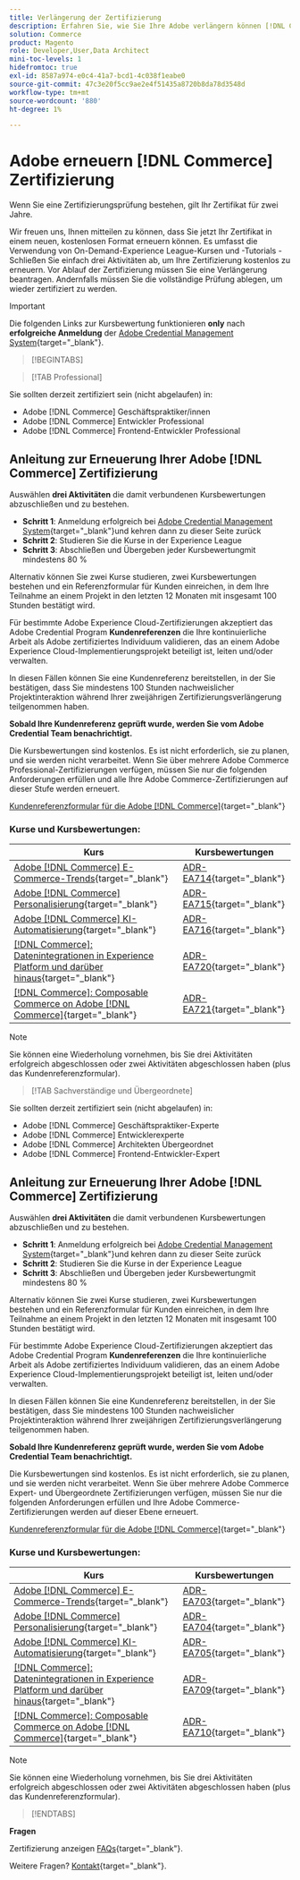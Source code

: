 ```yaml
---
title: Verlängerung der Zertifizierung
description: Erfahren Sie, wie Sie Ihre Adobe verlängern können [!DNL Commerce] -Zertifizierung vor ihrem Ablauf.
solution: Commerce
product: Magento
role: Developer,User,Data Architect
mini-toc-levels: 1
hidefromtoc: true
exl-id: 8587a974-e0c4-41a7-bcd1-4c038f1eabe0
source-git-commit: 47c3e20f5cc9ae2e4f51435a8720b8da78d3548d
workflow-type: tm+mt
source-wordcount: '880'
ht-degree: 1%

---
```


# Adobe erneuern [!DNL Commerce] Zertifizierung

Wenn Sie eine Zertifizierungsprüfung bestehen, gilt Ihr Zertifikat für zwei Jahre.

Wir freuen uns, Ihnen mitteilen zu können, dass Sie jetzt Ihr Zertifikat in einem neuen, kostenlosen Format erneuern können. Es umfasst die Verwendung von On-Demand-Experience League-Kursen und -Tutorials - Schließen Sie einfach drei Aktivitäten ab, um Ihre Zertifizierung kostenlos zu erneuern. Vor Ablauf der Zertifizierung müssen Sie eine Verlängerung beantragen. Andernfalls müssen Sie die vollständige Prüfung ablegen, um wieder zertifiziert zu werden.

>[!IMPORTANT]
>
>Die folgenden Links zur Kursbewertung funktionieren **only** nach **erfolgreiche Anmeldung** der [Adobe Credential Management System](http://www.certmetrics.com/adobe){target="_blank"}.

>[!BEGINTABS]

>[!TAB Professional]

Sie sollten derzeit zertifiziert sein (nicht abgelaufen) in:

* Adobe [!DNL Commerce] Geschäftspraktiker/innen
* Adobe [!DNL Commerce] Entwickler Professional
* Adobe [!DNL Commerce] Frontend-Entwickler Professional

## Anleitung zur Erneuerung Ihrer Adobe [!DNL Commerce] Zertifizierung

Auswählen **drei Aktivitäten** die damit verbundenen Kursbewertungen abzuschließen und zu bestehen.

* **Schritt 1**: Anmeldung erfolgreich bei [Adobe Credential Management System](http://www.certmetrics.com/adobe){target="_blank"}und kehren dann zu dieser Seite zurück
* **Schritt 2**: Studieren Sie die Kurse in der Experience League
* **Schritt 3**: Abschließen und Übergeben jeder Kursbewertungmit mindestens 80 %

Alternativ können Sie zwei Kurse studieren, zwei Kursbewertungen bestehen und ein Referenzformular für Kunden einreichen, in dem Ihre Teilnahme an einem Projekt in den letzten 12 Monaten mit insgesamt 100 Stunden bestätigt wird.

Für bestimmte Adobe Experience Cloud-Zertifizierungen akzeptiert das Adobe Credential Program **Kundenreferenzen** die Ihre kontinuierliche Arbeit als Adobe zertifiziertes Individuum validieren, das an einem Adobe Experience Cloud-Implementierungsprojekt beteiligt ist, leiten und/oder verwalten.

In diesen Fällen können Sie eine Kundenreferenz bereitstellen, in der Sie bestätigen, dass Sie mindestens 100 Stunden nachweislicher Projektinteraktion während Ihrer zweijährigen Zertifizierungsverlängerung teilgenommen haben.

**Sobald Ihre Kundenreferenz geprüft wurde, werden Sie vom Adobe Credential Team benachrichtigt.**

Die Kursbewertungen sind kostenlos. Es ist nicht erforderlich, sie zu planen, und sie werden nicht verarbeitet. Wenn Sie über mehrere Adobe Commerce Professional-Zertifizierungen verfügen, müssen Sie nur die folgenden Anforderungen erfüllen und alle Ihre Adobe Commerce-Zertifizierungen auf dieser Stufe werden erneuert.

[Kundenreferenzformular für die Adobe [!DNL Commerce]](https://www.certmetrics.com/adobe/candidate/caveon_sso_adobe.aspx?ssoLogin=true&amp;eid=ADR-EA711){target="_blank"}

### Kurse und Kursbewertungen:

| Kurs | Kursbewertungen |
| ------- | ------- |
| [Adobe [!DNL Commerce] E-Commerce-Trends](https://experienceleague.adobe.com/docs/target-learn/tutorials/implementation/on-device-decisioning-overview.html?lang=en){target="_blank"} | [ADR-EA714](https://www.certmetrics.com/adobe/candidate/caveon_sso_adobe.aspx?ssoLogin=true&amp;eid=ADR-EA714){target="_blank"} |
| [Adobe [!DNL Commerce] Personalisierung](https://business.adobe.com/summit/2021/sessions/adobe-target-innovations-in-personalization-s901.html){target="_blank"} | [ADR-EA715](https://www.certmetrics.com/adobe/candidate/caveon_sso_adobe.aspx?ssoLogin=true&amp;eid=ADR-EA715){target="_blank"} |
| [Adobe [!DNL Commerce] KI-Automatisierung](https://experienceleague.adobe.com/?recommended=Target-D-1-2020.1.mobile){target="_blank"} | [ADR-EA716](https://www.certmetrics.com/adobe/candidate/caveon_sso_adobe.aspx?ssoLogin=true&amp;eid=ADR-EA716){target="_blank"} |
| [[!DNL Commerce]: Datenintegrationen in Experience Platform und darüber hinaus](https://experienceleague.adobe.com/?recommended=Target-D-1-2019.1.web){target="_blank"} | [ADR-EA720](https://www.certmetrics.com/adobe/candidate/caveon_sso_adobe.aspx?ssoLogin=true&amp;eid=ADR-EA720){target="_blank"} |
| [[!DNL Commerce]: Composable Commerce on Adobe [!DNL Commerce]](https://experienceleague.adobe.com/?recommended=Target-D-1-2019.1.web){target="_blank"} | [ADR-EA721](https://www.certmetrics.com/adobe/candidate/caveon_sso_adobe.aspx?ssoLogin=true&amp;eid=ADR-EA721){target="_blank"} |

>[!NOTE]
>
>Sie können eine Wiederholung vornehmen, bis Sie drei Aktivitäten erfolgreich abgeschlossen oder zwei Aktivitäten abgeschlossen haben (plus das Kundenreferenzformular).

>[!TAB Sachverständige und Übergeordnete]

Sie sollten derzeit zertifiziert sein (nicht abgelaufen) in:

* Adobe [!DNL Commerce] Geschäftspraktiker-Experte
* Adobe [!DNL Commerce] Entwicklerexperte
* Adobe [!DNL Commerce] Architekten Übergeordnet
* Adobe [!DNL Commerce] Frontend-Entwickler-Expert

## Anleitung zur Erneuerung Ihrer Adobe [!DNL Commerce] Zertifizierung

Auswählen **drei Aktivitäten** die damit verbundenen Kursbewertungen abzuschließen und zu bestehen.

* **Schritt 1**: Anmeldung erfolgreich bei [Adobe Credential Management System](http://www.certmetrics.com/adobe){target="_blank"}und kehren dann zu dieser Seite zurück
* **Schritt 2**: Studieren Sie die Kurse in der Experience League
* **Schritt 3**: Abschließen und Übergeben jeder Kursbewertungmit mindestens 80 %

Alternativ können Sie zwei Kurse studieren, zwei Kursbewertungen bestehen und ein Referenzformular für Kunden einreichen, in dem Ihre Teilnahme an einem Projekt in den letzten 12 Monaten mit insgesamt 100 Stunden bestätigt wird.

Für bestimmte Adobe Experience Cloud-Zertifizierungen akzeptiert das Adobe Credential Program **Kundenreferenzen** die Ihre kontinuierliche Arbeit als Adobe zertifiziertes Individuum validieren, das an einem Adobe Experience Cloud-Implementierungsprojekt beteiligt ist, leiten und/oder verwalten.

In diesen Fällen können Sie eine Kundenreferenz bereitstellen, in der Sie bestätigen, dass Sie mindestens 100 Stunden nachweislicher Projektinteraktion während Ihrer zweijährigen Zertifizierungsverlängerung teilgenommen haben.

**Sobald Ihre Kundenreferenz geprüft wurde, werden Sie vom Adobe Credential Team benachrichtigt.**

Die Kursbewertungen sind kostenlos. Es ist nicht erforderlich, sie zu planen, und sie werden nicht verarbeitet. Wenn Sie über mehrere Adobe Commerce Expert- und Übergeordnete Zertifizierungen verfügen, müssen Sie nur die folgenden Anforderungen erfüllen und Ihre Adobe Commerce-Zertifizierungen werden auf dieser Ebene erneuert.

[Kundenreferenzformular für die Adobe [!DNL Commerce]](https://www.certmetrics.com/adobe/candidate/caveon_sso_adobe.aspx?ssoLogin=true&amp;eid=ADR-EA700){target="_blank"}

### Kurse und Kursbewertungen:

| Kurs | Kursbewertungen |
| ------- | ------- |
| [Adobe [!DNL Commerce] E-Commerce-Trends](https://experienceleague.adobe.com/docs/target-learn/tutorials/implementation/on-device-decisioning-overview.html?lang=en){target="_blank"} | [ADR-EA703](https://www.certmetrics.com/adobe/candidate/caveon_sso_adobe.aspx?ssoLogin=true&amp;eid=ADR-EA703){target="_blank"} |
| [Adobe [!DNL Commerce] Personalisierung](https://business.adobe.com/summit/2021/sessions/adobe-target-innovations-in-personalization-s901.html){target="_blank"} | [ADR-EA704](https://www.certmetrics.com/adobe/candidate/caveon_sso_adobe.aspx?ssoLogin=true&amp;eid=ADR-EA704){target="_blank"} |
| [Adobe [!DNL Commerce] KI-Automatisierung](https://experienceleague.adobe.com/?recommended=Target-D-1-2020.1.mobile){target="_blank"} | [ADR-EA705](https://www.certmetrics.com/adobe/candidate/caveon_sso_adobe.aspx?ssoLogin=true&amp;eid=ADR-EA705){target="_blank"} |
| [[!DNL Commerce]: Datenintegrationen in Experience Platform und darüber hinaus](https://experienceleague.adobe.com/?recommended=Target-D-1-2019.1.web){target="_blank"} | [ADR-EA709](https://www.certmetrics.com/adobe/candidate/caveon_sso_adobe.aspx?ssoLogin=true&amp;eid=ADR-EA709){target="_blank"} |
| [[!DNL Commerce]: Composable Commerce on Adobe [!DNL Commerce]](https://experienceleague.adobe.com/?recommended=Target-D-1-2019.1.web){target="_blank"} | [ADR-EA710](https://www.certmetrics.com/adobe/candidate/caveon_sso_adobe.aspx?ssoLogin=true&amp;eid=ADR-EA710){target="_blank"} |

>[!NOTE]
>
>Sie können eine Wiederholung vornehmen, bis Sie drei Aktivitäten erfolgreich abgeschlossen oder zwei Aktivitäten abgeschlossen haben (plus das Kundenreferenzformular).

>[!ENDTABS]

**Fragen**

Zertifizierung anzeigen [FAQs](https://experienceleague.adobe.com/docs/certification/certification/faq.html?lang=en){target="_blank"}.

Weitere Fragen? [Kontakt](mailto:certif@adobe.com){target="_blank"}.
